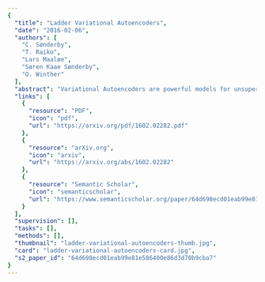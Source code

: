 ```yaml
---
{
  "title": "Ladder Variational Autoencoders",
  "date": "2016-02-06",
  "authors": [
    "C. Sønderby",
    "T. Raiko",
    "Lars Maaløe",
    "Søren Kaae Sønderby",
    "O. Winther"
  ],
  "abstract": "Variational Autoencoders are powerful models for unsupervised learning. However deep models with several layers of dependent stochastic variables are difficult to train which limits the improvements obtained using these highly expressive models. We propose a new inference model, the Ladder Variational Autoencoder, that recursively corrects the generative distribution by a data dependent approximate likelihood in a process resembling the recently proposed Ladder Network. We show that this model provides state of the art predictive log-likelihood and tighter log-likelihood lower bound compared to the purely bottom-up inference in layered Variational Autoencoders and other generative models. We provide a detailed analysis of the learned hierarchical latent representation and show that our new inference model is qualitatively different and utilizes a deeper more distributed hierarchy of latent variables. Finally, we observe that batch normalization and deterministic warm-up (gradually turning on the KL-term) are crucial for training variational models with many stochastic layers.",
  "links": [
    {
      "resource": "PDF",
      "icon": "pdf",
      "url": "https://arxiv.org/pdf/1602.02282.pdf"
    },
    {
      "resource": "arXiv.org",
      "icon": "arxiv",
      "url": "https://arxiv.org/abs/1602.02282"
    },
    {
      "resource": "Semantic Scholar",
      "icon": "semanticscholar",
      "url": "https://www.semanticscholar.org/paper/64d698ecd01eab99e81e586400e86d3d70b9cba7"
    }
  ],
  "supervision": [],
  "tasks": [],
  "methods": [],
  "thumbnail": "ladder-variational-autoencoders-thumb.jpg",
  "card": "ladder-variational-autoencoders-card.jpg",
  "s2_paper_id": "64d698ecd01eab99e81e586400e86d3d70b9cba7"
}
---
```


